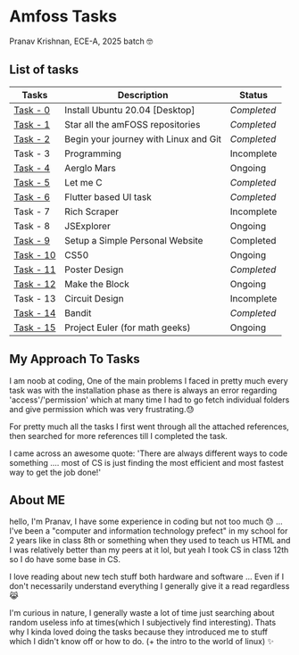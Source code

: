# Amfoss Tasks 

Pranav Krishnan, ECE-A, 2025 batch 🤓

## List of tasks 
| Tasks                                                                           | Description | Status    |
|---------------------------------------------------------------------------------|-------------|-----------|
| [Task - 0](https://github.com/PranavKrishnan007/amfoss-tasks/tree/main/task-0)  |Install Ubuntu 20.04 [Desktop]| *Completed* |
| [Task - 1](https://github.com/PranavKrishnan007/amfoss-tasks/tree/main/task-1)  |Star all the amFOSS repositories| *Completed* |
| [Task - 2](https://github.com/PranavKrishnan007/amfoss-tasks/tree/main/task-2)  |Begin your journey with Linux and Git| *Completed* |
| Task - 3                                                                        |Programming| Incomplete|
| [Task - 4](https://github.com/PranavKrishnan007/amfoss-tasks/tree/main/task-4)  |Aerglo Mars| Ongoing |
| [Task - 5](https://github.com/PranavKrishnan007/amfoss-tasks/tree/main/task-5)  |Let me C| *Completed* |
| [Task - 6](https://github.com/PranavKrishnan007/amfoss-tasks/tree/main/task-6)  | Flutter based UI task| *Completed* |
| Task - 7                                                                        |Rich Scraper| Incomplete|
| Task - 8                                                                        |JSExplorer| Ongoing |
| [Task - 9](https://github.com/PranavKrishnan007/amfoss-tasks/tree/main/task-9)  |Setup a Simple Personal Website| Completed |
| [Task - 10](https://github.com/PranavKrishnan007/amfoss-tasks/tree/main/task-10)|CS50| Ongoing   |
| [Task - 11](https://github.com/PranavKrishnan007/amfoss-tasks/tree/main/task-11)|Poster Design| *Completed* |
| [Task - 12](https://github.com/PranavKrishnan007/amfoss-tasks/tree/main/task-12)|Make the Block| Ongoing |
| Task - 13 |Circuit Design| Incomplete |
| [Task - 14](https://github.com/PranavKrishnan007/amfoss-tasks/tree/main/task-14)|Bandit| *Completed* |
| [Task - 15](https://github.com/PranavKrishnan007/amfoss-tasks/tree/main/task-15) |Project Euler (for math geeks)| Ongoing |

## My Approach To Tasks

I am noob at coding, One of the main problems I faced in pretty much every task was with the installation phase as there is always an error regarding 'access'/'permission' which at many time I had to go fetch individual folders and give permission which was very frustrating.😓

For pretty much all the tasks I first went through all the attached references, then searched for more references till I completed the task.

I came across an awesome quote: 'There are always different ways to code something .... most of CS is just finding the most efficient and most fastest way to get the job done!'

## About ME 

hello, I'm Pranav, I have some experience in coding but not too much 😓 ... I've been a "computer and information technology prefect" in my school for 2 years like in class 8th or something when they used to teach us HTML and I was relatively better than my peers at it lol, but yeah I took CS in class 12th so I do have some base in CS. 

I love reading about new tech stuff both hardware and software ... Even if I don't necessarily understand everything I generally give it a read regardless 😹

I'm curious in nature, I generally waste a lot of time just searching about random useless info at times(which I subjectively find interesting). Thats why I kinda loved doing the tasks because they introduced me to stuff which I didn't know off or how to do. (+ the intro to the world of linux) ✨
